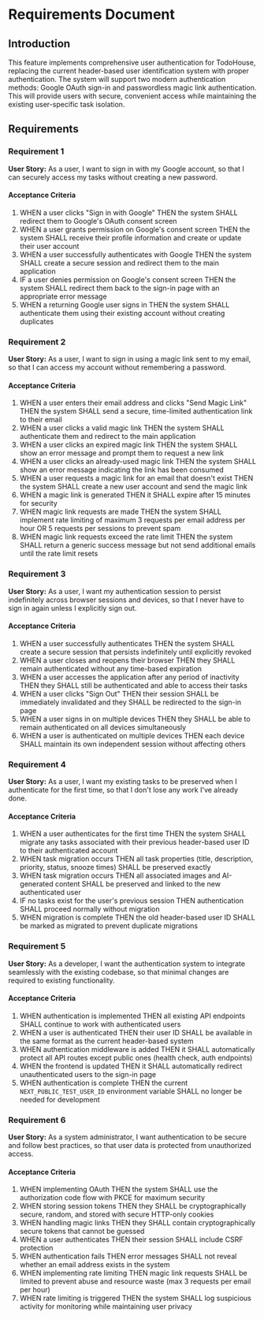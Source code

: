 # Requirements Document

## Introduction

This feature implements comprehensive user authentication for TodoHouse, replacing the current header-based user identification system with proper authentication. The system will support two modern authentication methods: Google OAuth sign-in and passwordless magic link authentication. This will provide users with secure, convenient access while maintaining the existing user-specific task isolation.

## Requirements

### Requirement 1

**User Story:** As a user, I want to sign in with my Google account, so that I can securely access my tasks without creating a new password.

#### Acceptance Criteria

1. WHEN a user clicks "Sign in with Google" THEN the system SHALL redirect them to Google's OAuth consent screen
2. WHEN a user grants permission on Google's consent screen THEN the system SHALL receive their profile information and create or update their user account
3. WHEN a user successfully authenticates with Google THEN the system SHALL create a secure session and redirect them to the main application
4. IF a user denies permission on Google's consent screen THEN the system SHALL redirect them back to the sign-in page with an appropriate error message
5. WHEN a returning Google user signs in THEN the system SHALL authenticate them using their existing account without creating duplicates

### Requirement 2

**User Story:** As a user, I want to sign in using a magic link sent to my email, so that I can access my account without remembering a password.

#### Acceptance Criteria

1. WHEN a user enters their email address and clicks "Send Magic Link" THEN the system SHALL send a secure, time-limited authentication link to their email
2. WHEN a user clicks a valid magic link THEN the system SHALL authenticate them and redirect to the main application
3. WHEN a user clicks an expired magic link THEN the system SHALL show an error message and prompt them to request a new link
4. WHEN a user clicks an already-used magic link THEN the system SHALL show an error message indicating the link has been consumed
5. WHEN a user requests a magic link for an email that doesn't exist THEN the system SHALL create a new user account and send the magic link
6. WHEN a magic link is generated THEN it SHALL expire after 15 minutes for security
7. WHEN magic link requests are made THEN the system SHALL implement rate limiting of maximum 3 requests per email address per hour OR 5 requests per sessions to prevent spam
8. WHEN magic link requests exceed the rate limit THEN the system SHALL return a generic success message but not send additional emails until the rate limit resets

### Requirement 3

**User Story:** As a user, I want my authentication session to persist indefinitely across browser sessions and devices, so that I never have to sign in again unless I explicitly sign out.

#### Acceptance Criteria

1. WHEN a user successfully authenticates THEN the system SHALL create a secure session that persists indefinitely until explicitly revoked
2. WHEN a user closes and reopens their browser THEN they SHALL remain authenticated without any time-based expiration
3. WHEN a user accesses the application after any period of inactivity THEN they SHALL still be authenticated and able to access their tasks
4. WHEN a user clicks "Sign Out" THEN their session SHALL be immediately invalidated and they SHALL be redirected to the sign-in page
5. WHEN a user signs in on multiple devices THEN they SHALL be able to remain authenticated on all devices simultaneously
6. WHEN a user is authenticated on multiple devices THEN each device SHALL maintain its own independent session without affecting others

### Requirement 4

**User Story:** As a user, I want my existing tasks to be preserved when I authenticate for the first time, so that I don't lose any work I've already done.

#### Acceptance Criteria

1. WHEN a user authenticates for the first time THEN the system SHALL migrate any tasks associated with their previous header-based user ID to their authenticated account
2. WHEN task migration occurs THEN all task properties (title, description, priority, status, snooze times) SHALL be preserved exactly
3. WHEN task migration occurs THEN all associated images and AI-generated content SHALL be preserved and linked to the new authenticated user
4. IF no tasks exist for the user's previous session THEN authentication SHALL proceed normally without migration
5. WHEN migration is complete THEN the old header-based user ID SHALL be marked as migrated to prevent duplicate migrations

### Requirement 5

**User Story:** As a developer, I want the authentication system to integrate seamlessly with the existing codebase, so that minimal changes are required to existing functionality.

#### Acceptance Criteria

1. WHEN authentication is implemented THEN all existing API endpoints SHALL continue to work with authenticated users
2. WHEN a user is authenticated THEN their user ID SHALL be available in the same format as the current header-based system
3. WHEN authentication middleware is added THEN it SHALL automatically protect all API routes except public ones (health check, auth endpoints)
4. WHEN the frontend is updated THEN it SHALL automatically redirect unauthenticated users to the sign-in page
5. WHEN authentication is complete THEN the current `NEXT_PUBLIC_TEST_USER_ID` environment variable SHALL no longer be needed for development

### Requirement 6

**User Story:** As a system administrator, I want authentication to be secure and follow best practices, so that user data is protected from unauthorized access.

#### Acceptance Criteria

1. WHEN implementing OAuth THEN the system SHALL use the authorization code flow with PKCE for maximum security
2. WHEN storing session tokens THEN they SHALL be cryptographically secure, random, and stored with secure HTTP-only cookies
3. WHEN handling magic links THEN they SHALL contain cryptographically secure tokens that cannot be guessed
4. WHEN a user authenticates THEN their session SHALL include CSRF protection
5. WHEN authentication fails THEN error messages SHALL not reveal whether an email address exists in the system
6. WHEN implementing rate limiting THEN magic link requests SHALL be limited to prevent abuse and resource waste (max 3 requests per email per hour)
7. WHEN rate limiting is triggered THEN the system SHALL log suspicious activity for monitoring while maintaining user privacy